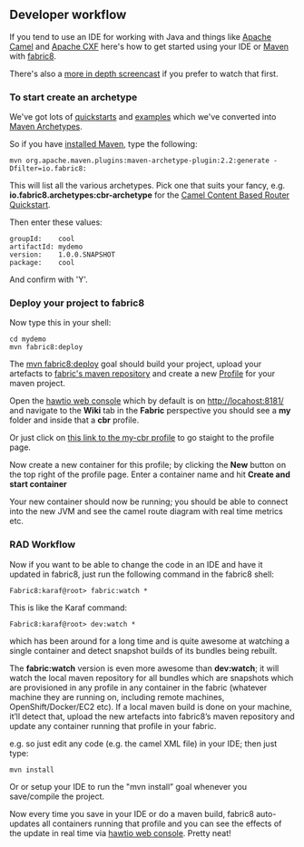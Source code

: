 
## Developer workflow

If you tend to use an IDE for working with Java and things like [Apache Camel](http://camel.apache.org) and [Apache CXF](http://cxf.apache.org/) here's how to get started using your IDE or [Maven](http://maven.apache.org/) with [fabric8](http://fabric8.io/).

There's also a [more in depth screencast](http://www.christianposta.com/blog/?p=373) if you prefer to watch that first.

### To start create an archetype

We've got lots of [quickstarts](https://github.com/fabric8io/fabric8/tree/master/quickstarts) and [examples](https://github.com/fabric8io/fabric8/tree/master/tooling/examples) which we've converted into [Maven Archetypes](https://maven.apache.org/guides/introduction/introduction-to-archetypes.html).

So if you have [installed Maven](http://maven.apache.org/download.cgi#Installation), type the following:

    mvn org.apache.maven.plugins:maven-archetype-plugin:2.2:generate -Dfilter=io.fabric8:

This will list all the various archetypes. Pick one that suits your fancy, e.g. **io.fabric8.archetypes:cbr-archetype** for the [Camel Content Based Router Quickstart](https://github.com/fabric8io/fabric8/tree/master/quickstarts/cbr).

Then enter these values:

    groupId:    cool
    artifactId: mydemo
    version:    1.0.0.SNAPSHOT
    package:    cool

And confirm with 'Y'. 

### Deploy your project to fabric8

Now type this in your shell:

    cd mydemo
    mvn fabric8:deploy
    
The [mvn fabric8:deploy](http://fabric8.io/gitbook/mavenPlugin_md) goal should build your project, upload your artefacts to [fabric's maven repository](http://fabric8.io/gitbook/mavenProxy.html) and create a new [Profile](http://fabric8.io/#/site/book/doc/index.md?chapter=profiles.html) for your maven project.

Open the [hawtio web console](http://hawt.io/) which by default is on [http://locahost:8181/](http://locahost:8181/) and navigate to the **Wiki** tab in the **Fabric** perspective you should see a **my** folder and inside that a **cbr** profile. 

Or just click on [this link to the my-cbr profile](http://localhost:8181/hawtio/index.html#/wiki/branch/1.0/view/fabric/profiles/my/cbr.profile) to go staight to the profile page.

Now create a new container for this profile; by clicking the **New** button on the top right of the profile page. Enter a container name and hit **Create and start container**

Your new container should now be running; you should be able to connect into the new JVM and see the camel route diagram with real time metrics etc.


### RAD Workflow

Now if you want to be able to change the code in an IDE and have it updated in fabric8, just run the following command in the fabric8 shell:

    Fabric8:karaf@root> fabric:watch *

This is like the Karaf command:

    Fabric8:karaf@root> dev:watch * 
  
which has been around for a long time and is quite awesome at watching a single container and detect snapshot builds of its bundles being rebuilt. 

The **fabric:watch** version is even more awesome than **dev:watch**; it will watch the local maven repository for all bundles which are snapshots which are provisioned in any profile in any container in the fabric (whatever machine they are running on, including remote machines, OpenShift/Docker/EC2 etc). If a local maven build is done on your machine, it’ll detect that, upload the new artefacts into fabric8’s maven repository and update any container running that profile in your fabric.

e.g. so just edit any code (e.g. the camel XML file) in your IDE; then just type:

    mvn install

Or or setup your IDE to run the "mvn install” goal whenever you save/compile the project.

Now every time you save in your IDE or do a maven build, fabric8 auto-updates all containers running that profile and you can see the effects of the update in real time via [hawtio web console](http://hawt.io/). Pretty neat!
